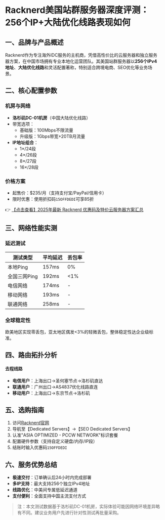 # Racknerd美国站群服务器深度评测：256个IP+大陆优化线路表现如何

## 一、品牌与产品概述
Racknerd作为专注海外IDC服务的主机商，凭借高性价比的云服务器和独立服务器方案，在中国市场拥有专业本地化运营团队。其美国站群服务器以**256个IPv4地址**、**大陆优化线路**和灵活配置著称，特别适合跨境电商、SEO优化等业务场景。

## 二、核心配置参数
### 机房与网络
- **洛杉矶DC-01机房**（中国大陆优化线路）
- 带宽选项：
  - 基础版：100Mbps不限流量
  - 升级版：1Gbps带宽+20TB月流量
- **IP地址组合**：
  - 1×/24段
  - 4×/26段
  - 8×/27段
  - 16×/28段

### 价格方案
- 起售价：$235/月（支持支付宝/PayPal/信用卡）
- 限时优惠：使用折扣码`15OFFDEDI`可享85折

👉 [【点击查看】2025年最新 Racknerd 优惠码及特价云服务器方案汇总](https://bit.ly/Rack_Nerd)

## 三、网络性能实测
### 延迟测试
| 测试类型       | 平均延迟 | 丢包率 |
|----------------|----------|--------|
| 本地Ping       | 157ms    | 0%     |
| 全国三网Ping   | 192ms    | <1%    |
| 电信网络       | 174ms    | -      |
| 移动网络       | 193ms    | -      |
| 联通网络       | 258ms    | -      |

### 全球稳定性
欧美地区实现零丢包，亚太地区偶发<3%的轻微丢包，整体稳定性达企业级标准。

## 四、路由拓扑分析
#### 去程线路
- **电信用户**：上海出口→圣何塞节点→洛杉矶直达
- **联通用户**：广州出口→AS4837优化线路直连
- **移动用户**：上海出口→东京节点→洛杉矶

## 五、选购指南
1. 访问[Racknerd官网](https://bit.ly/Rack_Nerd)
2. 导航至【Dedicated Servers】→【SEO Dedicated Servers】
3. 认准"ASIA OPTIMIZED - PCCW NETWORK"标识套餐
4. 配置硬件参数（支持自定义硬盘/内存/IP段）
5. 结账时输入优惠码`15OFFDEDI`

## 六、服务优势总结
- **极速交付**：订单确认后24小时内完成部署
- **多IP支持**：最大支持256个独立IPv4地址
- **线路优化**：中美间专属低延迟通道
- **支付便利**：全面支持中国主流支付方式

> 注：本文测试数据基于洛杉矶DC-01机房，实际体验可能因网络环境差异略有不同。建议业务用户先进行针对性测试再批量采购。